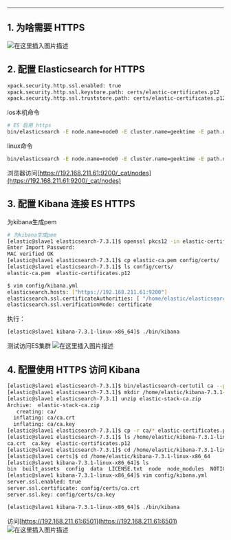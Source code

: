 


----
## 1. 为啥需要 HTTPS
![在这里插入图片描述](https://img-blog.csdnimg.cn/20210311162423315.png?x-oss-process=image/watermark,type_ZmFuZ3poZW5naGVpdGk,shadow_10,text_aHR0cHM6Ly9ibG9nLmNzZG4ubmV0L3hpeGloYWhhbGVsZWhlaGU=,size_16,color_FFFFFF,t_70)
## 2. 配置 Elasticsearch for HTTPS

```bash
xpack.security.http.ssl.enabled: true
xpack.security.http.ssl.keystore.path: certs/elastic-certificates.p12
xpack.security.http.ssl.truststore.path: certs/elastic-certificates.p12
```
ios本机命令
```bash
# ES 启用 https
bin/elasticsearch -E node.name=node0 -E cluster.name=geektime -E path.data=node0_data -E http.port=9200 -E xpack.security.enabled=true -E xpack.security.transport.ssl.enabled=true -E xpack.security.transport.ssl.verification_mode=certificate -E xpack.security.transport.ssl.keystore.path=certs/elastic-certificates.p12 -E xpack.security.http.ssl.enabled=true -E xpack.security.http.ssl.keystore.path=certs/elastic-certificates.p12 -E xpack.security.http.ssl.truststore.path=certs/elastic-certificates.p12
```
linux命令

```bash
bin/elasticsearch -E node.name=node0 -E cluster.name=geektime -E path.data=node0_data -E network.host=192.168.211.61 -E discovery.seed_hosts=192.168.211.61:9300  -E http.port=9200  -E transport.port=9300 -E xpack.security.enabled=true -E xpack.security.transport.ssl.enabled=true -E xpack.security.transport.ssl.verification_mode=certificate  -E xpack.security.transport.ssl.keystore.path=certs/elastic-certificates.p12  -E xpack.security.transport.ssl.truststore.path=certs/elastic-certificates.p12 -E xpack.security.http.ssl.enabled=true -E xpack.security.http.ssl.keystore.path=certs/elastic-certificates.p12 -E xpack.security.http.ssl.truststore.path=certs/elastic-certificates.p12
```
浏览器访问[https://192.168.211.61:9200/_cat/nodes](https://192.168.211.61:9200/_cat/nodes)



## 3. 配置 Kibana 连接 ES HTTPS

为kibana生成pem
```bash
# 为kibana生成pem
[elastic@slave1 elasticsearch-7.3.1]$ openssl pkcs12 -in elastic-certificates.p12 -cacerts -nokeys -out elastic-ca.pem
Enter Import Password:
MAC verified OK
[elastic@slave1 elasticsearch-7.3.1]$ cp elastic-ca.pem config/certs/
[elastic@slave1 elasticsearch-7.3.1]$ ls config/certs/
elastic-ca.pem  elastic-certificates.p12

```

```bash
$ vim config/kibana.yml
elasticsearch.hosts: ["https://192.168.211.61:9200"]
elasticsearch.ssl.certificateAuthorities: [ "/home/elastic/elasticsearch-7.3.1/config/certs/elastic-ca.pem" ]
elasticsearch.ssl.verificationMode: certificate
```
执行：

```bash
[elastic@slave1 kibana-7.3.1-linux-x86_64]$ ./bin/kibana
```
测试访问ES集群
![在这里插入图片描述](https://img-blog.csdnimg.cn/20210311165941651.png?x-oss-process=image/watermark,type_ZmFuZ3poZW5naGVpdGk,shadow_10,text_aHR0cHM6Ly9ibG9nLmNzZG4ubmV0L3hpeGloYWhhbGVsZWhlaGU=,size_16,color_FFFFFF,t_70)
## 4. 配置使用 HTTPS 访问 Kibana

```bash
[elastic@slave1 elasticsearch-7.3.1]$ bin/elasticsearch-certutil ca --pem
[elastic@slave1 elasticsearch-7.3.1]$ mkdir /home/elastic/kibana-7.3.1-linux-x86_64/config/certs
[elastic@slave1 elasticsearch-7.3.1] unzip elastic-stack-ca.zip 
Archive:  elastic-stack-ca.zip
   creating: ca/
  inflating: ca/ca.crt               
  inflating: ca/ca.key           
[elastic@slave1 elasticsearch-7.3.1]$ cp -r ca/* elastic-certificates.p12 /home/elastic/kibana-7.3.1-linux-x86_64/config/certs
[elastic@slave1 elasticsearch-7.3.1]$ ls /home/elastic/kibana-7.3.1-linux-x86_64/config/certs
ca.crt  ca.key  elastic-certificates.p12
[elastic@slave1 elasticsearch-7.3.1]$ cd /home/elastic/kibana-7.3.1-linux-x86_64/config/certs	
[elastic@slave1 certs]$ cd /home/elastic/kibana-7.3.1-linux-x86_64
[elastic@slave1 kibana-7.3.1-linux-x86_64]$ ls
bin  built_assets  config  data  LICENSE.txt  node  node_modules  NOTICE.txt  optimize  package.json  plugins  README.txt  src  webpackShims  x-pack
[elastic@slave1 kibana-7.3.1-linux-x86_64]$ vim config/kibana.yml 
server.ssl.enabled: true
server.ssl.certificate: config/certs/ca.crt
server.ssl.key: config/certs/ca.key

[elastic@slave1 kibana-7.3.1-linux-x86_64]$ ./bin/kibana

```
访问[https://192.168.211.61:6501](https://192.168.211.61:6501)
![在这里插入图片描述](https://img-blog.csdnimg.cn/20210311171614527.png?x-oss-process=image/watermark,type_ZmFuZ3poZW5naGVpdGk,shadow_10,text_aHR0cHM6Ly9ibG9nLmNzZG4ubmV0L3hpeGloYWhhbGVsZWhlaGU=,size_16,color_FFFFFF,t_70)

